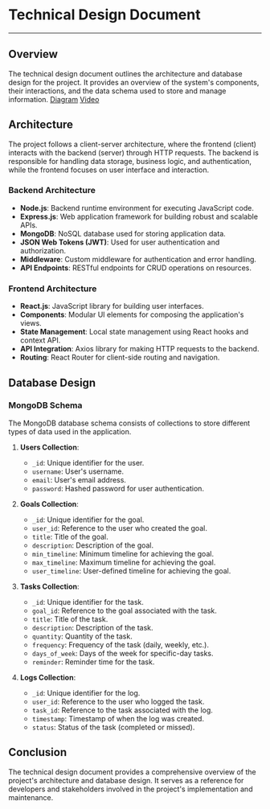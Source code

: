 # Technical Design Document

---

## Overview

The technical design document outlines the architecture and database design for the project. It provides an overview of the system's components, their interactions, and the data schema used to store and manage information.
[Diagram]((https://miro.com/app/board/uXjVK7mi7Eg=/))
[Video](https://www.youtube.com/watch?v=dG0jJLYozAY)


## Architecture

The project follows a client-server architecture, where the frontend (client) interacts with the backend (server) through HTTP requests. The backend is responsible for handling data storage, business logic, and authentication, while the frontend focuses on user interface and interaction.

### Backend Architecture

- **Node.js**: Backend runtime environment for executing JavaScript code.
- **Express.js**: Web application framework for building robust and scalable APIs.
- **MongoDB**: NoSQL database used for storing application data.
- **JSON Web Tokens (JWT)**: Used for user authentication and authorization.
- **Middleware**: Custom middleware for authentication and error handling.
- **API Endpoints**: RESTful endpoints for CRUD operations on resources.

### Frontend Architecture

- **React.js**: JavaScript library for building user interfaces.
- **Components**: Modular UI elements for composing the application's views.
- **State Management**: Local state management using React hooks and context API.
- **API Integration**: Axios library for making HTTP requests to the backend.
- **Routing**: React Router for client-side routing and navigation.

## Database Design

### MongoDB Schema

The MongoDB database schema consists of collections to store different types of data used in the application.

1. **Users Collection**:
   - `_id`: Unique identifier for the user.
   - `username`: User's username.
   - `email`: User's email address.
   - `password`: Hashed password for user authentication.

2. **Goals Collection**:
   - `_id`: Unique identifier for the goal.
   - `user_id`: Reference to the user who created the goal.
   - `title`: Title of the goal.
   - `description`: Description of the goal.
   - `min_timeline`: Minimum timeline for achieving the goal.
   - `max_timeline`: Maximum timeline for achieving the goal.
   - `user_timeline`: User-defined timeline for achieving the goal.

3. **Tasks Collection**:
   - `_id`: Unique identifier for the task.
   - `goal_id`: Reference to the goal associated with the task.
   - `title`: Title of the task.
   - `description`: Description of the task.
   - `quantity`: Quantity of the task.
   - `frequency`: Frequency of the task (daily, weekly, etc.).
   - `days_of_week`: Days of the week for specific-day tasks.
   - `reminder`: Reminder time for the task.

4. **Logs Collection**:
   - `_id`: Unique identifier for the log.
   - `user_id`: Reference to the user who logged the task.
   - `task_id`: Reference to the task associated with the log.
   - `timestamp`: Timestamp of when the log was created.
   - `status`: Status of the task (completed or missed).

## Conclusion

The technical design document provides a comprehensive overview of the project's architecture and database design. It serves as a reference for developers and stakeholders involved in the project's implementation and maintenance.

